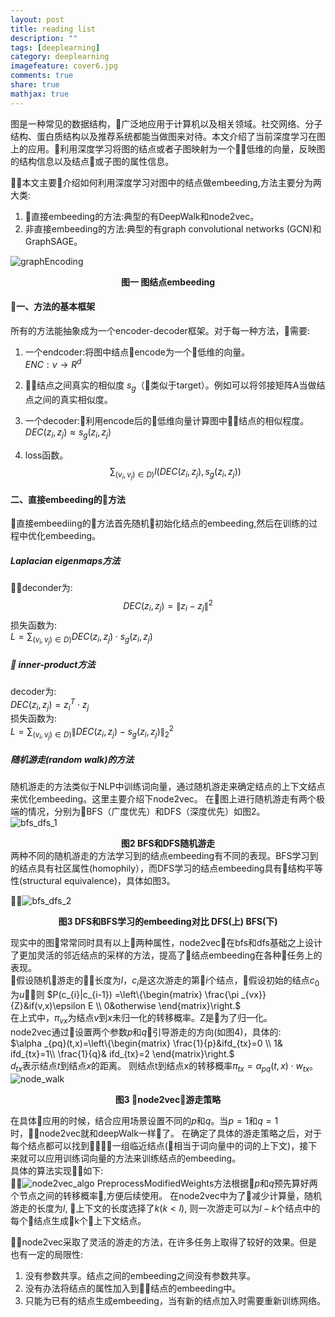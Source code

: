 ```yaml
---
layout: post
title: reading list
description: ""
tags: [deeplearning]
category: deeplearning
imagefeature: cover6.jpg
comments: true
share: true
mathjax: true
---
```


图是一种常见的数据结构，广泛地应用于计算机以及相关领域。社交网络、分子结构、蛋白质结构以及推荐系统都能当做图来对待。本文介绍了当前深度学习在图上的应用。利用深度学习将图的结点或者子图映射为一个低维的向量，反映图的结构信息以及结点或子图的属性信息。  

本文主要介绍如何利用深度学习对图中的结点做embeeding,方法主要分为两大类:  
1. 直接embeeding的方法:典型的有DeepWalk和node2vec。
2. 非直接embeeding的方法:典型的有graph convolutional networks (GCN)和GraphSAGE。

![graphEncoding](/images/graph/graph_survey_1.png)
**<center>图一 图结点embeeding</center>**  
#### 一、方法的基本框架
所有的方法能抽象成为一个encoder-decoder框架。对于每一种方法，需要:
1. 一个endcoder:将图中结点encode为一个低维的向量。  
 $ENC:\nu\rightarrow R^{d}$
2. 结点之间真实的相似度
  $s_{g}$（类似于target）。例如可以将邻接矩阵A当做结点之间的真实相似度。
3. 一个decoder:利用encode后的低维向量计算图中结点的相似程度。  
$DEC\left ( z_{i},z_{j} \right )\approx s_{g}\left ( z_{i},z_{j}\right )$

1. loss函数。  
 $$\sum_{(v_{i},v_{j})\in D)}l\left( DEC\left ( z_{i},z_{j} \right ), s_{g}\left ( z_{i},z_{j}\right )\right )$$
    
   
#### 二、直接embeeding的方法
直接embeediing的方法首先随机初始化结点的embeeding,然后在训练的过程中优化embeeding。
#####  Laplacian eigenmaps方法
deconder为:  
$$DEC\left ( z_{i},z_{j} \right )= \left \| z_{i}-z_{j} \right \|^{2}$$ 
损失函数为:  
$L= \sum_{(v_{i},v_{j})\in D)} DEC\left ( z_{i},z_{j} \right )\cdot s_{g}\left ( z_{i},z_{j}\right )$

#####  inner-product方法
decoder为:    
$DEC\left ( z_{i},z_{j} \right )= z_{i}^{T}\cdot z_{j}$  
损失函数为:  
$L= \sum_{(v_{i},v_{j})\in D)} \left \|DEC\left ( z_{i},z_{j} \right )-s_{g}\left ( z_{i},z_{j}\right ) \right \|_{2}^{2}$

##### 随机游走(random walk)的方法
随机游走的方法类似于NLP中训练词向量，通过随机游走来确定结点的上下文结点来优化embeeding。这里主要介绍下node2vec。
在图上进行随机游走有两个极端的情况，分别为BFS（广度优先）和DFS（深度优先）如图2。  
![bfs_dfs_1](/images/graph/bfs_dfs_1.png)
**<center>图2 BFS和DFS随机游走</center>**
两种不同的随机游走的方法学习到的结点embeeding有不同的表现。BFS学习到的结点具有社区属性(homophily），而DFS学习的结点embeeding具有结构平等性(structural equivalence)，具体如图3。

![bfs_dfs_2](/images/graph/bfs_dfs_2.png)
**<center>图3 DFS和BFS学习的embeeding对比 DFS(上) BFS(下)</center>**

现实中的图常常同时具有以上两种属性，node2vec在bfs和dfs基础之上设计了更加灵活的邻近结点的采样的方法，提高了结点embeeding在各种任务上的表现。  
假设随机游走的长度为$l$，$c_{i}$是这次游走的第$i$个结点，假设初始的结点$c_{0}$为$u$，则
$P(c_{i}|c_{i-1}) =\left\{\begin{matrix}
 \frac{\pi _{vx}}{Z}&if(v,x)\epsilon E \\ 
 0&otherwise 
\end{matrix}\right.$  
在上式中，$\pi_{vx}$为结点$v$到$x$未归一化的转移概率。Z是为了归一化。  
node2vec通过设置两个参数$p$和$q$引导游走的方向(如图4)，具体的:  
$\alpha _{pq}(t,x)=\left\{\begin{matrix}
 \frac{1}{p}&ifd_{tx}=0 \\ 
 1& ifd_{tx}=1\\ 
 \frac{1}{q}& ifd_{tx}=2
\end{matrix}\right.$  
$d_{tx}$表示结点$t$到结点$x$的距离。
则结点t到结点x的转移概率$\pi_{tx}=\alpha_{pq}(t,x)\cdot w_{tx}$。
![node_walk](/images/graph/node2vec_1.png)
**<center>图3 node2vec游走策略</center>**

在具体应用的时候，结合应用场景设置不同的$p$和$q$。当$p=1$和$q=1$时，node2vec就和deepWalk一样了。
在确定了具体的游走策略之后，对于每个结点都可以找到一组临近结点(相当于词向量中的词的上下文)，接下来就可以应用训练词向量的方法来训练结点的embeeding。  
具体的算法实现如下:  
![node2vec_algo](/images/graph/node2vec_2.png)
PreprocessModifiedWeights方法根据$p$和$q$预先算好两个节点之间的转移概率,方便后续使用。
在node2vec中为了减少计算量，随机游走的长度为$l$, 上下文的长度选择了$k$($k<l$), 则一次游走可以为$l-k$个结点中的每个结点生成k个上下文结点。

node2vec采取了灵活的游走的方法，在许多任务上取得了较好的效果。但是也有一定的局限性:
1. 没有参数共享。结点之间的embeeding之间没有参数共享。
2. 没有办法将结点的属性加入到结点的embeeding中。
3. 只能为已有的结点生成embeeding，当有新的结点加入时需要重新训练网络。


